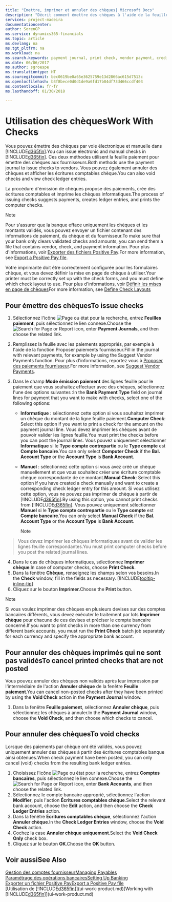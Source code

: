 ```yaml
---
title: "Emettre, imprimer et annuler des chèques| Microsoft Docs"
description: "Décrit comment émettre des chèques à l'aide de la feuille paiement, imprimer des chèques, et annuler ou afficher les écritures comptables chèque dans Finance and Operations, Business edition."
services: project-madeira
documentationcenter: 
author: SorenGP
ms.service: dynamics365-financials
ms.topic: article
ms.devlang: na
ms.tgt_pltfrm: na
ms.workload: na
ms.search.keywords: payment journal, print check, vendor payment, creditor, debt, balance due, AP
ms.date: 06/06/2017
ms.author: sgroespe
ms.translationtype: HT
ms.sourcegitcommit: bec0619be0a65e3625759e13d2866ac615d7513c
ms.openlocfilehash: b3f8bece0d0d1de9a6fd17b84df73d466ccdf403
ms.contentlocale: fr-fr
ms.lasthandoff: 01/30/2018

---
```

# <a name="work-with-checks"></a><span data-ttu-id="4a9d3-103">Utilisation des chèques</span><span class="sxs-lookup"><span data-stu-id="4a9d3-103">Work With Checks</span></span>
<span data-ttu-id="4a9d3-104">Vous pouvez émettre des chèques par voie électronique et manuelle dans [!INCLUDE[d365fin](includes/d365fin_md.md)].</span><span class="sxs-lookup"><span data-stu-id="4a9d3-104">You can issue electronic and manual checks in [!INCLUDE[d365fin](includes/d365fin_md.md)].</span></span> <span data-ttu-id="4a9d3-105">Ces deux méthodes utilisent la feuille paiement pour émettre des chèques aux fournisseurs.</span><span class="sxs-lookup"><span data-stu-id="4a9d3-105">Both methods use the payment journal to issue checks to vendors.</span></span> <span data-ttu-id="4a9d3-106">Vous pouvez également annuler des chèques et afficher les écritures comptables chèque.</span><span class="sxs-lookup"><span data-stu-id="4a9d3-106">You can also void checks and view check ledger entries.</span></span>

<span data-ttu-id="4a9d3-107">La procédure d'émission de chèques propose des paiements, crée des écritures comptables et imprime les chèques informatiques.</span><span class="sxs-lookup"><span data-stu-id="4a9d3-107">The process of issuing checks suggests payments, creates ledger entries, and prints the computer checks.</span></span>

> [!NOTE]  
>   <span data-ttu-id="4a9d3-108">Pour s'assurer que la banque efface uniquement les chèques et les montants validés, vous pouvez envoyer un fichier contenant des informations de paiement, du chèque et du fournisseur.</span><span class="sxs-lookup"><span data-stu-id="4a9d3-108">To make sure that your bank only clears validated checks and amounts, you can send them a file that contains vendor, check, and payment information.</span></span> <span data-ttu-id="4a9d3-109">Pour plus d'informations, voir [Exporter des fichiers Positive Pay](finance-how-positive-pay.md).</span><span class="sxs-lookup"><span data-stu-id="4a9d3-109">For more information, see [Export a Positive Pay file](finance-how-positive-pay.md).</span></span>

<span data-ttu-id="4a9d3-110">Votre imprimante doit être correctement configurée pour les formulaires chèque, et vous devez définir la mise en page de chèque à utiliser.</span><span class="sxs-lookup"><span data-stu-id="4a9d3-110">Your printer must be correctly set up with the check forms, and you must define which check layout to use.</span></span> <span data-ttu-id="4a9d3-111">Pour plus d'informations, voir [Définir les mises en page de chèques](finance-how-define-check-layouts.md)</span><span class="sxs-lookup"><span data-stu-id="4a9d3-111">For more information, see [Define Check Layouts](finance-how-define-check-layouts.md)</span></span>

## <a name="to-issue-checks"></a><span data-ttu-id="4a9d3-112">Pour émettre des chèques</span><span class="sxs-lookup"><span data-stu-id="4a9d3-112">To issue checks</span></span>
1. <span data-ttu-id="4a9d3-113">Sélectionnez l'icône ![Page ou état pour la recherche](media/ui-search/search_small.png "Page ou état pour la recherche"), entrez **Feuilles paiement**, puis sélectionnez le lien connexe.</span><span class="sxs-lookup"><span data-stu-id="4a9d3-113">Choose the ![Search for Page or Report](media/ui-search/search_small.png "Search for Page or Report icon") icon, enter **Payment Journals**, and then choose the related link.</span></span>
2. <span data-ttu-id="4a9d3-114">Remplissez la feuille avec les paiements appropriés, par exemple à l'aide de la fonction Proposer paiements fournisseur.</span><span class="sxs-lookup"><span data-stu-id="4a9d3-114">Fill in the journal with relevant payments, for example by using the Suggest Vendor Payments function.</span></span> <span data-ttu-id="4a9d3-115">Pour plus d'informations, reportez vous à [Proposer des paiements fournisseur](payables-how-suggest-vendor-payments.md).</span><span class="sxs-lookup"><span data-stu-id="4a9d3-115">For more information, see [Suggest Vendor Payments](payables-how-suggest-vendor-payments.md).</span></span>
3. <span data-ttu-id="4a9d3-116">Dans le champ **Mode émission paiement** des lignes feuille pour le paiement que vous souhaitez effectuer avec des chèques, sélectionnez l'une des options suivantes :</span><span class="sxs-lookup"><span data-stu-id="4a9d3-116">In the **Bank Payment Type** field on journal lines for payment that you want to make with checks, select one of the following options:</span></span>

   * <span data-ttu-id="4a9d3-117">**Informatique** : sélectionnez cette option si vous souhaitez imprimer un chèque du montant de la ligne feuille paiement.</span><span class="sxs-lookup"><span data-stu-id="4a9d3-117">**Computer Check**: Select this option if you want to print a check for the amount on the payment journal line.</span></span> <span data-ttu-id="4a9d3-118">Vous devez imprimer les chèques avant de pouvoir valider les lignes feuille.</span><span class="sxs-lookup"><span data-stu-id="4a9d3-118">You must print the checks before you can post the journal lines.</span></span> <span data-ttu-id="4a9d3-119">Vous pouvez uniquement sélectionner **Informatique** si le **Type compte contrepartie** ou le **Type compte** est **Compte bancaire**.</span><span class="sxs-lookup"><span data-stu-id="4a9d3-119">You can only select **Computer Check** if the **Bal. Account Type** or the **Account Type** is **Bank Account**.</span></span>
   * <span data-ttu-id="4a9d3-120">**Manuel** : sélectionnez cette option si vous avez créé un chèque manuellement et que vous souhaitez créer une écriture comptable chèque correspondante de ce montant.</span><span class="sxs-lookup"><span data-stu-id="4a9d3-120">**Manual Check**: Select this option if you have created a check manually and want to create a corresponding check ledger entry for this amount.</span></span> <span data-ttu-id="4a9d3-121">Si vous utilisez cette option, vous ne pouvez pas imprimer de chèque à partir de [!INCLUDE[d365fin](includes/d365fin_md.md)].</span><span class="sxs-lookup"><span data-stu-id="4a9d3-121">By using this option, you cannot print checks from [!INCLUDE[d365fin](includes/d365fin_md.md)].</span></span> <span data-ttu-id="4a9d3-122">Vous pouvez uniquement sélectionner **Manuel** si le **Type compte contrepartie** ou le **Type compte** est **Compte bancaire**.</span><span class="sxs-lookup"><span data-stu-id="4a9d3-122">You can only select **Manual Check** if the **Bal. Account Type** or the **Account Type** is **Bank Account**.</span></span>

     > [!NOTE]  
>   <span data-ttu-id="4a9d3-123">Vous devez imprimer les chèques informatiques avant de valider les lignes feuille correspondantes.</span><span class="sxs-lookup"><span data-stu-id="4a9d3-123">You must print computer checks before you post the related journal lines.</span></span>
4. <span data-ttu-id="4a9d3-124">Dans le cas de chèques informatiques, sélectionnez **Imprimer chèque**.</span><span class="sxs-lookup"><span data-stu-id="4a9d3-124">In case of computer checks, choose **Print Check**.</span></span>
5. <span data-ttu-id="4a9d3-125">Dans la fenêtre **Chèque**, renseignez les champs selon vos besoins.</span><span class="sxs-lookup"><span data-stu-id="4a9d3-125">In the **Check** window, fill in the fields as necessary.</span></span> [!INCLUDE[tooltip-inline-tip](includes/tooltip-inline-tip_md.md)]
6. <span data-ttu-id="4a9d3-126">Cliquez sur le bouton **Imprimer**.</span><span class="sxs-lookup"><span data-stu-id="4a9d3-126">Choose the **Print** button.</span></span>

> [!NOTE]  
>   <span data-ttu-id="4a9d3-127">Si vous voulez imprimer des chèques en plusieurs devises sur des comptes bancaires différents, vous devez exécuter le traitement par lots **Imprimer chèque** pour chacune de ces devises et préciser le compte bancaire concerné.</span><span class="sxs-lookup"><span data-stu-id="4a9d3-127">If you want to print checks in more than one currency from different bank accounts, you must run the **Print Check** batch job separately for each currency and specify the appropriate bank account.</span></span>

## <a name="to-cancel-printed-checks-that-are-not-posted"></a><span data-ttu-id="4a9d3-128">Pour annuler des chèques imprimés qui ne sont pas validés</span><span class="sxs-lookup"><span data-stu-id="4a9d3-128">To cancel printed checks that are not posted</span></span>
<span data-ttu-id="4a9d3-129">Vous pouvez annuler des chèques non validés après leur impression par l'intermédiaire de l'action **Annuler chèque** de la fenêtre **Feuille paiement**.</span><span class="sxs-lookup"><span data-stu-id="4a9d3-129">You can cancel non-posted checks after they have been printed by using the **Void Check** action in the **Payment Journal** window.</span></span>

1. <span data-ttu-id="4a9d3-130">Dans la fenêtre **Feuille paiement**, sélectionnez **Annuler chèque**, puis sélectionnez les chèques à annuler.</span><span class="sxs-lookup"><span data-stu-id="4a9d3-130">In the **Payment Journal** window, choose the **Void Check**, and then choose which checks to cancel.</span></span>

## <a name="to-void-checks"></a><span data-ttu-id="4a9d3-131">Pour annuler des chèques</span><span class="sxs-lookup"><span data-stu-id="4a9d3-131">To void checks</span></span>
<span data-ttu-id="4a9d3-132">Lorsque des paiements par chèque ont été validés, vous pouvez uniquement annuler des chèques à partir des écritures comptables banque ainsi obtenues.</span><span class="sxs-lookup"><span data-stu-id="4a9d3-132">When check payment have been posted, you can only cancel (void) checks from the resulting bank ledger entries.</span></span>

1. <span data-ttu-id="4a9d3-133">Choisissez l'icône ![Page ou état pour la recherche](media/ui-search/search_small.png "icône Page ou état pour la recherche"), entrez **Comptes bancaires**, puis sélectionnez le lien connexe.</span><span class="sxs-lookup"><span data-stu-id="4a9d3-133">Choose the ![Search for Page or Report](media/ui-search/search_small.png "Search for Page or Report icon") icon, enter **Bank Accounts**, and then choose the related link.</span></span>
2. <span data-ttu-id="4a9d3-134">Sélectionnez le compte bancaire approprié, sélectionnez l'action **Modifier**, puis l'action **Écritures comptables chèque**.</span><span class="sxs-lookup"><span data-stu-id="4a9d3-134">Select the relevant bank account, choose the **Edit** action, and then choose the **Check Ledger Entries** action.</span></span>
3. <span data-ttu-id="4a9d3-135">Dans la fenêtre **Écritures comptables chèque**, sélectionnez l'action **Annuler chèque**.</span><span class="sxs-lookup"><span data-stu-id="4a9d3-135">In the **Check Ledger Entries** window, choose the **Void Check** action.</span></span>
4. <span data-ttu-id="4a9d3-136">Cochez la case **Annuler chèque uniquement**.</span><span class="sxs-lookup"><span data-stu-id="4a9d3-136">Select the **Void Check Only** check box.</span></span>
5. <span data-ttu-id="4a9d3-137">Cliquez sur le bouton **OK**.</span><span class="sxs-lookup"><span data-stu-id="4a9d3-137">Choose the **OK** button.</span></span>

## <a name="see-also"></a><span data-ttu-id="4a9d3-138">Voir aussi</span><span class="sxs-lookup"><span data-stu-id="4a9d3-138">See Also</span></span>
[<span data-ttu-id="4a9d3-139">Gestion des comptes fournisseur</span><span class="sxs-lookup"><span data-stu-id="4a9d3-139">Managing Payables</span></span>](payables-manage-payables.md)  
[<span data-ttu-id="4a9d3-140">Paramétrage des opérations bancaires</span><span class="sxs-lookup"><span data-stu-id="4a9d3-140">Setting Up Banking</span></span>](bank-setup-banking.md)  
[<span data-ttu-id="4a9d3-141">Exporter un fichier Positive Pay</span><span class="sxs-lookup"><span data-stu-id="4a9d3-141">Export a Positive Pay file</span></span>](finance-how-positive-pay.md)  
<span data-ttu-id="4a9d3-142">[Utilisation de [!INCLUDE[d365fin](includes/d365fin_md.md)]](ui-work-product.md)</span><span class="sxs-lookup"><span data-stu-id="4a9d3-142">[Working with [!INCLUDE[d365fin](includes/d365fin_md.md)]](ui-work-product.md)</span></span>  

